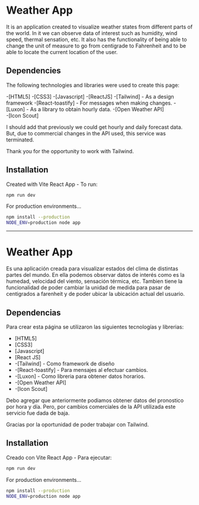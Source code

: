 # Weather App
It is an application created to visualize weather states from different parts of the world. In it we can observe data of interest such as humidity, wind speed, thermal sensation, etc. It also has the functionality of being able to change the unit of measure to go from centigrade to Fahrenheit and to be able to locate the current location of the user.

## Dependencies

The following technologies and libraries were used to create this page:

-[HTML5]
-[CSS3]
-[Javascript]
-[ReactJS]
-[Tailwind] - As a design framework
-[React-toastify] - For messages when making changes.
-[Luxon] - As a library to obtain hourly data.
-[Open Weather API]  
-[Icon Scout]

I should add that previously we could get hourly and daily forecast data. But, due to commercial changes in the API used, this service was terminated.

Thank you for the opportunity to work with Tailwind.

## Installation

Created with Vite React App - To run:
```sh
npm run dev
```

For production environments...

```sh
npm install --production
NODE_ENV=production node app
```


--------------------------------------------------------------------------------
# Weather App
Es una aplicación creada para visualizar estados del clima de distintas partes del mundo. En ella podemos observar datos de interés como es la humedad, velocidad del viento, sensación térmica, etc. Tambien tiene la funcionalidad de poder cambiar la unidad de medida para pasar de centigrados a farenheit y de poder ubicar la ubicación actual del usuario. 

## Dependencias

Para crear esta página se utilizaron las siguientes tecnologías y librerias:

- [HTML5]
- [CSS3]
- [Javascript] 
- [React JS] 
- -[Tailwind] - Como framework de diseño
- -[React-toastify] - Para mensajes al efectuar cambios.
- -[Luxon] - Como libreria para obtener datos horarios.
- -[Open Weather API]
- -[Icon Scout]

Debo agregar que anteriormente podiamos obtener datos del pronostico por hora y día. Pero, por cambios comerciales de la API utilizada este servicio fue dada de baja.

Gracias por la oportunidad de poder trabajar con Tailwind.

## Installation

Creado con Vite React App - Para ejecutar:
```sh
npm run dev
```

For production environments...

```sh
npm install --production
NODE_ENV=production node app
```

